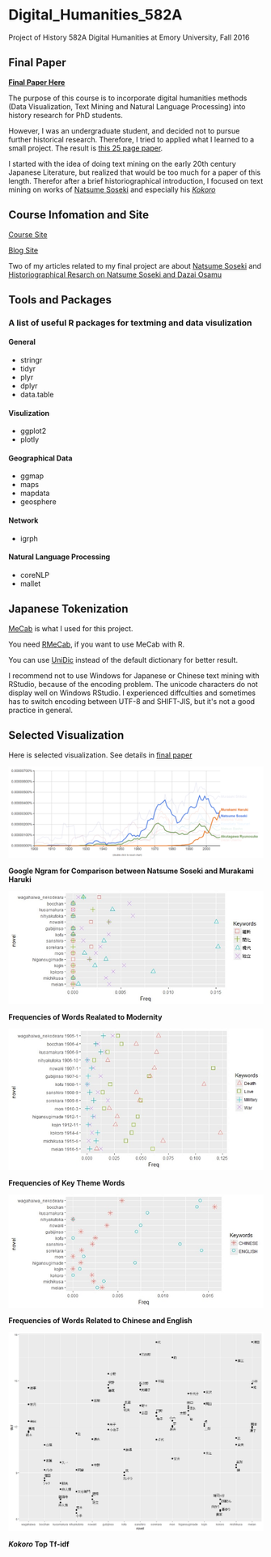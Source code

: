 # Digital_Humanities_582A
Project of History 582A Digital Humanities at Emory University, Fall 2016

## Final Paper
[**Final Paper Here**](Final%20Paper%20HIST582A%20Zixuan%20(Armstrong)%20Li.pdf)

The purpose of this course is to incorporate digital humanities methods (Data Visualization, Text Mining and Natural Language Processing) into history research for PhD students. 

However, I was an undergraduate student, and decided not to pursue further historical research. Therefore, I tried to applied what I learned to a small project. The result is [this 25 page paper](Final%20Paper%20HIST582A%20Zixuan%20(Armstrong)%20Li.pdf).

I started with the idea of doing text mining on the early 20th century Japanese Literature, but realized that would be too much for a paper of this length. Therefor after a brief historiographical introduction, I focused on text mining on works of [Natsume Soseki](https://en.wikipedia.org/wiki/Natsume_S%C5%8Dseki) and especially his [*Kokoro*](https://en.wikipedia.org/wiki/Kokoro)

## Course Infomation and Site
[Course Site](http://history.emory.edu/RAVINA/Syllabi/History_582A_2016.htm)

[Blog Site](https://scholarblogs.emory.edu/582atextmining/)

Two of my articles related to my final project are about [Natsume Soseki](https://scholarblogs.emory.edu/582atextmining/2016/11/29/the-search-for-modernity-and-tradition-in-fifteen-novels-of-natsume-soseki/) and [Historiographical Resarch on Natsume Soseki and Dazai Osamu](https://scholarblogs.emory.edu/582atextmining/2016/11/11/historiographical-research-and-text-analysis-on-natsume-soseki-and-dazai-osamu/)

## Tools and Packages

### A list of useful R packages for textming and data visulization

#### General
* stringr
* tidyr
* plyr
* dplyr
* data.table

#### Visulization
* ggplot2
* plotly

#### Geographical Data
* ggmap
* maps
* mapdata
* geosphere

#### Network
* igrph

#### Natural Language Processing
* coreNLP
* mallet

## Japanese Tokenization
[MeCab](http://taku910.github.io/mecab/) is what I used for this project.

You need [RMeCab](http://rmecab.jp/wiki/index.php?RMeCab), if you want to use MeCab with R.

You can use [UniDic](https://sites.google.com/site/rmecab/home/unidic) instead of the default dictionary for better result.

I recommend not to use Windows for Japanese or Chinese text mining with RStudio, because of the encoding problem. The unicode characters do not display well on Windows RStudio. I experienced diffculties and sometimes has to switch encoding between UTF-8 and SHIFT-JIS, but it's not a good practice in general.


## Selected Visualization
Here is selected visualization. See details in [final paper](Final%20Paper%20HIST582A%20Zixuan%20(Armstrong)%20Li.pdf)
  

![Google Ngram for Natsume Soseki and Murakami Haruki](Final_Project/Final%20Project%20Visualization/Ngram3.PNG)

**Google Ngram for Comparison between Natsume Soseki and Murakami Haruki**
  


![Frequencies of Words Realated to Modernity](Final_Project/Final%20Project%20Visualization/Gendai.Freq.jpeg)

**Frequencies of Words Realated to Modernity**
    


![Frequencies of Key Theme Words](Final_Project/Final%20Project%20Visualization/gunsenaishi.jpeg)

**Frequencies of Key Theme Words**
  


![Frequencies of Words Related to Chinese and English](Final_Project/Final%20Project%20Visualization/ENG.CHN.jpeg)

**Frequencies of Words Related to Chinese and English**
  


![Kokoro Tf-idf](Final_Project/Final%20Project%20Visualization/All%20Novel%20Tf-idf%20Top5.jpeg)

**_Kokoro_ Top Tf-idf**
